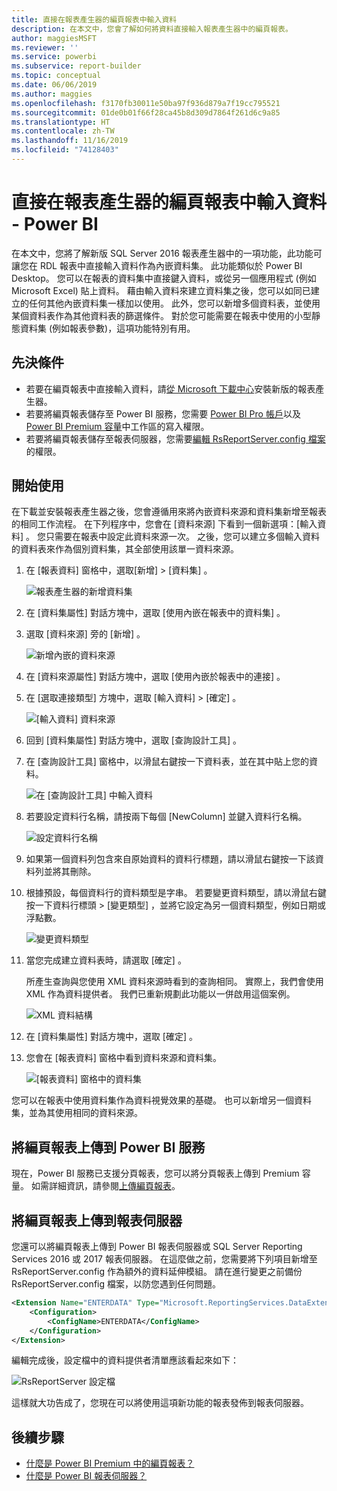 ```yaml
---
title: 直接在報表產生器的編頁報表中輸入資料
description: 在本文中，您會了解如何將資料直接輸入報表產生器中的編頁報表。
author: maggiesMSFT
ms.reviewer: ''
ms.service: powerbi
ms.subservice: report-builder
ms.topic: conceptual
ms.date: 06/06/2019
ms.author: maggies
ms.openlocfilehash: f3170fb30011e50ba97f936d879a7f19cc795521
ms.sourcegitcommit: 01de0b01f66f28ca45b8d309d7864f261d6c9a85
ms.translationtype: HT
ms.contentlocale: zh-TW
ms.lasthandoff: 11/16/2019
ms.locfileid: "74128403"
---
```

# <a name="enter-data-directly-in-a-paginated-report-in-report-builder---power-bi"></a>直接在報表產生器的編頁報表中輸入資料 - Power BI

在本文中，您將了解新版 SQL Server 2016 報表產生器中的一項功能，此功能可讓您在 RDL 報表中直接輸入資料作為內嵌資料集。  此功能類似於 Power BI Desktop。 您可以在報表的資料集中直接鍵入資料，或從另一個應用程式 (例如 Microsoft Excel) 貼上資料。 藉由輸入資料來建立資料集之後，您可以如同已建立的任何其他內嵌資料集一樣加以使用。 此外，您可以新增多個資料表，並使用某個資料表作為其他資料表的篩選條件。 對於您可能需要在報表中使用的小型靜態資料集 (例如報表參數)，這項功能特別有用。
 
## <a name="prerequisites"></a>先決條件

- 若要在編頁報表中直接輸入資料，請[從 Microsoft 下載中心](https://www.microsoft.com/download/details.aspx?id=53613)安裝新版的報表產生器。 
- 若要將編頁報表儲存至 Power BI 服務，您需要 [Power BI Pro 帳戶](service-self-service-signup-for-power-bi.md)以及 [Power BI Premium 容量](service-premium-what-is.md)中工作區的寫入權限。
- 若要將編頁報表儲存至報表伺服器，您需要[編輯 RsReportServer.config 檔案](#upload-the-paginated-report-to-a-report-server)的權限。

## <a name="get-started"></a>開始使用

在下載並安裝報表產生器之後，您會遵循用來將內嵌資料來源和資料集新增至報表的相同工作流程。 在下列程序中，您會在 [資料來源]  下看到一個新選項：[輸入資料]  。  您只需要在報表中設定此資料來源一次。 之後，您可以建立多個輸入資料的資料表來作為個別資料集，其全部使用該單一資料來源。

1. 在 [報表資料]  窗格中，選取[新增]   > [資料集]  。

    ![報表產生器的新增資料集](media/paginated-reports-enter-data/paginated-new-dataset.png)

1. 在 [資料集屬性]  對話方塊中，選取 [使用內嵌在報表中的資料集]  。

1. 選取 [資料來源]  旁的 [新增]  。

    ![新增內嵌的資料來源](media/paginated-reports-enter-data/paginated-new-data-source.png)

1. 在 [資料來源屬性]  對話方塊中，選取 [使用內嵌於報表中的連接]  。
2. 在 [選取連接類型]  方塊中，選取 [輸入資料]   > [確定]  。

    ![[輸入資料] 資料來源](media/paginated-reports-enter-data/paginated-data-source-properties-enter-data.png)

1. 回到 [資料集屬性]  對話方塊中，選取 [查詢設計工具]  。
2. 在 [查詢設計工具]  窗格中，以滑鼠右鍵按一下資料表，並在其中貼上您的資料。

    ![在 [查詢設計工具] 中輸入資料](media/paginated-reports-enter-data/paginated-enter-data.png)

1. 若要設定資料行名稱，請按兩下每個 [NewColumn]  並鍵入資料行名稱。

    ![設定資料行名稱](media/paginated-reports-enter-data/paginated-column-name.png)

1. 如果第一個資料列包含來自原始資料的資料行標題，請以滑鼠右鍵按一下該資料列並將其刪除。
    
9. 根據預設，每個資料行的資料類型是字串。 若要變更資料類型，請以滑鼠右鍵按一下資料行標頭 > [變更類型]  ，並將它設定為另一個資料類型，例如日期或浮點數。

    ![變更資料類型](media/paginated-reports-enter-data/paginated-data-type.png)

1. 當您完成建立資料表時，請選取 [確定]  。  

    所產生查詢與您使用 XML 資料來源時看到的查詢相同。 實際上，我們會使用 XML 作為資料提供者。  我們已重新規劃此功能以一併啟用這個案例。

    ![XML 資料結構](media/paginated-reports-enter-data/paginated-xml-data.png)

12. 在 [資料集屬性]  對話方塊中，選取 [確定]  。

13. 您會在 [報表資料]  窗格中看到資料來源和資料集。

    ![[報表資料] 窗格中的資料集](media/paginated-reports-enter-data/paginated-report-data-pane.png)

您可以在報表中使用資料集作為資料視覺效果的基礎。 也可以新增另一個資料集，並為其使用相同的資料來源。

## <a name="upload-the-paginated-report-to-the-power-bi-service"></a>將編頁報表上傳到 Power BI 服務

現在，Power BI 服務已支援分頁報表，您可以將分頁報表上傳到 Premium 容量。 如需詳細資訊，請參閱[上傳編頁報表](paginated-reports-save-to-power-bi-service.md#upload-a-paginated-report)。

## <a name="upload-the-paginated-report-to-a-report-server"></a>將編頁報表上傳到報表伺服器

您還可以將編頁報表上傳到 Power BI 報表伺服器或 SQL Server Reporting Services 2016 或 2017 報表伺服器。 在這麼做之前，您需要將下列項目新增至 RsReportServer.config 作為額外的資料延伸模組。 請在進行變更之前備份 RsReportServer.config 檔案，以防您遇到任何問題。

```xml
<Extension Name="ENTERDATA" Type="Microsoft.ReportingServices.DataExtensions.XmlDPConnection,Microsoft.ReportingServices.DataExtensions">
    <Configuration>
        <ConfigName>ENTERDATA</ConfigName>
    </Configuration>
</Extension>
```

編輯完成後，設定檔中的資料提供者清單應該看起來如下：

![RsReportServer 設定檔](media/paginated-reports-enter-data/paginated-rsreportserver-config-file.png)

這樣就大功告成了，您現在可以將使用這項新功能的報表發佈到報表伺服器。

## <a name="next-steps"></a>後續步驟

- [什麼是 Power BI Premium 中的編頁報表？](paginated-reports-report-builder-power-bi.md)
- [什麼是 Power BI 報表伺服器？](report-server/get-started.md)
